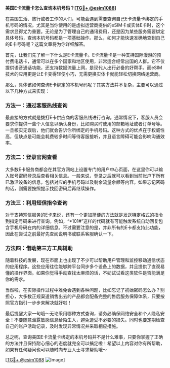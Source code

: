 **美国E卡流量卡怎么查询本机号码？[[TG💪+ @esim1088](https://t.me/s/esim1088)]**

在美国生活、旅行或者工作的人们，可能会遇到需要查询自己E卡流量卡绑定的手机号码的情况。尤其是当你使用的是虚拟运营商提供的eSIM卡或实体E卡时，这个需求显得尤为重要。无论是为了管理自己的通讯费用，还是因为某些服务需要绑定具体号码，查询本机号码都是一项基础操作。那么，如何才能快速准确地查到自己的E卡号码呢？这篇文章将为你详细解答。

首先，让我们先了解一下什么是E卡流量卡。E卡流量卡是一种支持国际漫游的预付费电话卡，通常可以在多个国家和地区使用，非常适合经常出国的人群。它不仅提供语音通话功能，还支持数据流量上网，是现代人出行必备的好帮手。而eSIM技术的应用更是让E卡变得轻便小巧，无需更换实体卡就能轻松切换网络运营商。

那么，具体该如何查询E卡绑定的本机号码呢？其实方法并不复杂，主要可以通过以下几种方式来实现：

### 方法一：通过客服热线查询

最直接的方式就是拨打E卡供应商的客服热线进行咨询。通常情况下，客服人员会要求你提供一些个人信息以确认身份，比如购买时使用的邮箱地址或者订单号等。一旦核实无误后，他们就会告诉你所绑定的手机号码。这种方式的优点在于权威性高，但缺点是可能会耗费较多时间等待客服接听，并且语言障碍可能会影响沟通效率。

### 方法二：登录官网查看

大多数E卡服务商都会在其官方网站上设置专门的用户中心页面，在这里你可以输入账号密码登录后查看相关信息。一般来说，登录之后就可以看到当前账户下所有已激活设备的信息，包括对应的手机号码以及剩余流量余额等内容。如果忘记密码的话，则需要按照提示找回密码后再继续操作。

### 方法三：利用短信指令查询

对于支持短信服务的E卡来说，还有一个更加简便的方法就是发送特定格式的指令到指定号码来进行查询。例如，“*101#”这样的代码就有可能触发系统自动回复包含手机号码在内的详细信息。不过需要注意的是，并非所有的E卡都支持此功能，因此在尝试之前最好先查阅说明书或联系客服确认一下。

### 方法四：借助第三方工具辅助

随着科技的发展，现在市面上也出现了不少可以帮助用户管理和监控移动通信状态的应用程序。这些应用往往能够跨平台同步多个设备上的数据，并且提供了直观易懂的操作界面。如果你觉得手动查找太麻烦的话，不妨试试看这类软件是否能满足你的需求。

当然啦，在实际操作过程中难免会遇到各种问题，比如忘记了初始密码怎么办？别担心，大多数正规渠道销售出去的产品都会配备完整的售后服务保障体系，只要按照官方指引一步步来解决就好啦！

最后提醒大家一句哦～无论采用哪种方式查询，请务必确保网络安全和个人隐私安全！不要随意泄露敏感信息给陌生人，避免遭受不必要的损失。同时也要定期检查自己的账户活动记录，及时发现异常情况并采取相应措施。

总之呢，查询美国E卡流量卡绑定的本机号码并不是什么难事，只要你掌握了正确的方法并且保持耐心细心的态度就完全可以搞定啦！希望以上内容对你有所帮助，如果有任何疑问也可以随时向专业人士寻求帮助哦～

[[TG💪+ @esim1088](https://t.me/s/esim1088) ![Image](https://i.postimg.cc/4NQfJmqS/Snipaste-2025-05-13-00-14-12.png)]
